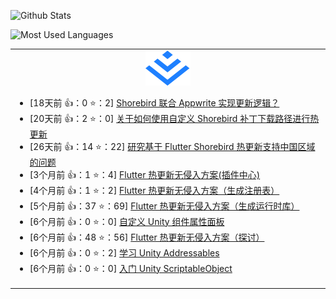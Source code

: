 ![Github Stats](https://github-readme-stats.vercel.app/api?username=josercc&show_icons=true&theme=light&count_private=true)

![Most Used Languages](https://github-readme-stats.vercel.app/api/top-langs/?username=josercc&theme=light&layout=compact&hide=html)

<!-- multi-platform-posts start -->
  <table align="center">
      <tr>
        <td align="center" width="800px" valign="top">
          <div align="center"><img src='https://raw.githubusercontent.com/baozouai/multi-platform-posts-action/main/assets/juejin.svg' alt='juejin'/></div>
<ul>
<li align='left'>[18天前 👍：0  ⭐：2]
      <a href="https://juejin.cn/post/7296371846756745250" target="_blank">Shorebird 联合 Appwrite 实现更新逻辑？</a>
      </li>
<li align='left'>[20天前 👍：2  ⭐：0]
      <a href="https://juejin.cn/post/7295767535528525839" target="_blank">关于如何使用自定义 Shorebird  补丁下载路径进行热更新</a>
      </li>
<li align='left'>[26天前 👍：14  ⭐：22]
      <a href="https://juejin.cn/post/7293448897435271220" target="_blank">研究基于 Flutter Shorebird 热更新支持中国区域的问题</a>
      </li>
<li align='left'>[3个月前 👍：1  ⭐：4]
      <a href="https://juejin.cn/post/7260752483055173692" target="_blank">Flutter 热更新无侵入方案(插件中心)</a>
      </li>
<li align='left'>[4个月前 👍：1  ⭐：2]
      <a href="https://juejin.cn/post/7257705589140602941" target="_blank">Flutter 热更新无侵入方案（生成注册表）</a>
      </li>
<li align='left'>[5个月前 👍：37  ⭐：69]
      <a href="https://juejin.cn/post/7246676109613416503" target="_blank">Flutter 热更新无侵入方案（生成运行时库）</a>
      </li>
<li align='left'>[6个月前 👍：0  ⭐：0]
      <a href="https://juejin.cn/post/7233597845919875131" target="_blank">自定义 Unity 组件属性面板</a>
      </li>
<li align='left'>[6个月前 👍：48  ⭐：56]
      <a href="https://juejin.cn/post/7233211418124091453" target="_blank">Flutter 热更新无侵入方案（探讨）</a>
      </li>
<li align='left'>[6个月前 👍：0  ⭐：2]
      <a href="https://juejin.cn/post/7232216049579638843" target="_blank">学习 Unity Addressables</a>
      </li>
<li align='left'>[6个月前 👍：0  ⭐：0]
      <a href="https://juejin.cn/post/7232127712642596922" target="_blank">入门 Unity ScriptableObject</a>
      </li>
</ul>
        </td>
      </tr>
    </table>
    <!-- multi-platform-posts end -->
